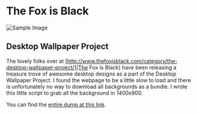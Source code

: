 The Fox is Black
================================

![Sample Image](https://dl.dropboxusercontent.com/u/101688/website/img/fox_black_with_honor.png)

Desktop Wallpaper Project
----------------------------

The lovely folks over at [http://www.thefoxisblack.com/category/the-desktop-wallpaper-project/](The Fox is Black) have been releasing a treasure trove of awesome desktop designs as a part of the Desktop Wallpaper Project. I found the webpage to be a little slow to load and there is unfortunately no way to download all backgrounds as a bundle. I wrote this little script to grab all the background in 1400x900.

You can find the [entire dump at this link](https://dl.dropbox.com/u/101688/website/misc/fox_backgrounds.zip).
